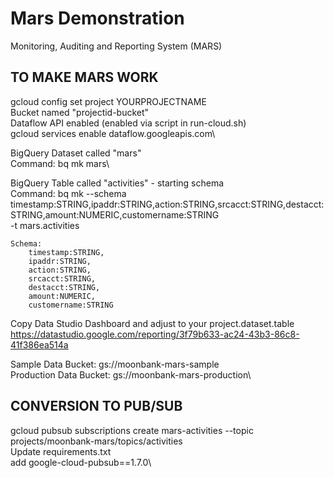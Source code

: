 # Mars Demonstration
Monitoring, Auditing and Reporting System (MARS)

## TO MAKE MARS WORK
gcloud config set project YOURPROJECTNAME\
Bucket named "projectid-bucket"\
Dataflow API enabled  (enabled via script in run-cloud.sh)\
    gcloud services enable dataflow.googleapis.com\

BigQuery Dataset called "mars"\
    Command: bq mk mars\

BigQuery Table called "activities" - starting schema\
    Command: bq mk --schema \
    timestamp:STRING,ipaddr:STRING,action:STRING,srcacct:STRING,destacct:STRING,amount:NUMERIC,customername:STRING \
    -t mars.activities
    
    Schema:
        timestamp:STRING,
        ipaddr:STRING,
        action:STRING,
        srcacct:STRING,
        destacct:STRING,
        amount:NUMERIC,
        customername:STRING

Copy Data Studio Dashboard and adjust to your project.dataset.table\
    https://datastudio.google.com/reporting/3f79b633-ac24-43b3-86c8-41f386ea514a


Sample Data Bucket: gs://moonbank-mars-sample\
Production Data Bucket: gs://moonbank-mars-production\

## CONVERSION TO PUB/SUB
gcloud pubsub subscriptions create mars-activities --topic projects/moonbank-mars/topics/activities\
Update requirements.txt\
    add google-cloud-pubsub==1.7.0\
